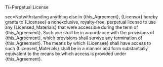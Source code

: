 
Ti=Perpetual License

sec=Notwithstanding anything else in {this_Agreement}, {Licensor} hereby grants to {Licensee} a nonexclusive, royalty-free, perpetual license to use any {Licensed_Materials} that were accessible during the term of {this_Agreement}.  Such use shall be in accordance with the provisions of {this_Agreement}, which provisions shall survive any termination of {this_Agreement}.  The means by which {Licensee} shall have access to such {Licensed_Materials} shall be in a manner and form substantially equivalent to the means by which access is provided under {this_Agreement}.

